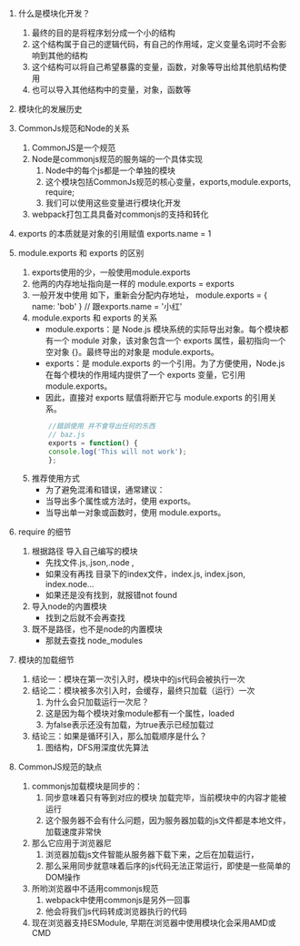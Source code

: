 1. 什么是模块化开发？
    1. 最终的目的是将程序划分成一个小的结构
    2. 这个结构属于自己的逻辑代码，有自己的作用域，定义变量名词时不会影响到其他的结构
    3. 这个结构可以将自己希望暴露的变量，函数，对象等导出给其他肌结构使用
    4. 也可以导入其他结构中的变量，对象，函数等
2. 模块化的发展历史
3. CommonJs规范和Node的关系
    1. CommonJS是一个规范
    2. Node是commonjs规范的服务端的一个具体实现
        1. Node中的每个js都是一个单独的模块
        2. 这个模块包括CommonJs规范的核心变量，exports,module.exports, require;
        3. 我们可以使用这些变量进行模块化开发
    3. webpack打包工具具备对commonjs的支持和转化

4. exports 的本质就是对象的引用赋值
    exports.name = 1


5. module.exports 和 exports 的区别
    1. exports使用的少，一般使用module.exports
    2. 他两的内存地址指向是一样的
        module.exports = exports
    3. 一般开发中使用 如下，重新会分配内存地址，
        module.exports = {
            name: 'bob'
        }
        // 跟exports.name = '小红'
    4. module.exports 和 exports 的关系
        - module.exports：是 Node.js 模块系统的实际导出对象。每个模块都有一个 module 对象，该对象包含一个 exports 属性，最初指向一个空对象 {}。最终导出的对象是 module.exports。
        - exports：是 module.exports 的一个引用。为了方便使用，Node.js 在每个模块的作用域内提供了一个 exports 变量，它引用 module.exports。
        - 因此，直接对 exports 赋值将断开它与 module.exports 的引用关系。
        ```js
            //錯誤使用 并不會导出任何的东西
            // baz.js
            exports = function() {
            console.log('This will not work');
            };
        ```
    5. 推荐使用方式
        - 为了避免混淆和错误，通常建议：
        - 当导出多个属性或方法时，使用 exports。
        - 当导出单一对象或函数时，使用 module.exports。

6. require 的细节
    1. 根据路径 导入自己编写的模块
        - 先找文件.js,.json,.node ,
        - 如果没有再找 目录下的index文件，index.js, index.json, index.node...
        - 如果还是没有找到，就报错not found
    2. 导入node的内置模块
        - 找到之后就不会再查找
    3. 既不是路径，也不是node的内置模块
        - 那就去查找 node_modules

7. 模块的加载细节
    1. 结论一：模块在第一次引入时，模块中的js代码会被执行一次
    2. 结论二：模块被多次引入时，会缓存，最终只加载（运行）一次
        1. 为什么会只加载运行一次尼？
        2. 这是因为每个模块对象module都有一个属性，loaded
        3. 为false表示还没有加载，为true表示已经加载过
    3. 结论三：如果是循环引入，那么加载顺序是什么？
        1. 图结构，DFS用深度优先算法

8.  CommonJS规范的缺点
    1. commonjs加载模块是同步的：
        1. 同步意味着只有等到对应的模块 加载完毕，当前模块中的内容才能被运行
        2. 这个服务器不会有什么问题，因为服务器加载的js文件都是本地文件，加载速度非常快
    2. 那么它应用于浏览器尼
        1. 浏览器加载js文件智能从服务器下载下来，之后在加载运行，
        2. 那么采用同步就意味着后序的js代码无法正常运行，即使是一些简单的DOM操作
    3. 所哟浏览器中不适用commonjs规范
        1. webpack中使用commonjs是另外一回事
        2. 他会将我们js代码转成浏览器执行的代码
    4. 现在浏览器支持ESModule, 早期在浏览器中使用模块化会采用AMD或CMD
